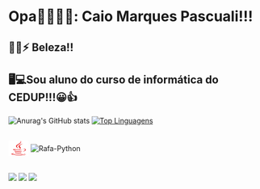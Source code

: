 # Opa👍🏻👍🏻: Caio Marques Pascuali!!!

## 🧑🏻⚡ Beleza!!
## 🖥💻Sou aluno do curso de informática do CEDUP!!!😀👍

  
![Anurag's GitHub stats](https://github-readme-stats.vercel.app/api?username=Caio456Pascuali&theme=radical&show_icons=true)
[![Top Linguagens](https://github-readme-stats.vercel.app/api/top-langs/?username=Caio456Pascuali&layout=compact)](https://github.com/anuraghazra/github-readme-stats)

<div style="display: inline_block"><br>
  <img align="center" alt="Rafa-Js" height="30" width="40" src="https://raw.githubusercontent.com/devicons/devicon/master/icons/java/java-plain.svg">
 
  <img align="center" alt="Rafa-Python" height="30" width="40" src="https://cdn.jsdelivr.net/gh/devicons/devicon@latest/icons/canva/canva-original.svg" />
          
</div>
 <br><br>
 
<div> 
  <a href="https://www.youtube.com/@caiopascuali5461" target="_blank"><img src="https://img.shields.io/badge/YouTube-FF0000?style=for-the-badge&logo=youtube&logoColor=white" target="_blank"></a>
  <a href="https://www.instagram.com/caiopascuali" target="_blank"><img src="https://img.shields.io/badge/-Instagram-%23E4405F?style=for-the-badge&logo=instagram&logoColor=white" target="_blank"></a> 
  <a href = "mailto:caiopascuali@gmail.com"><img src="https://img.shields.io/badge/-Gmail-%23333?style=for-the-badge&logo=gmail&logoColor=white" target="_blank"></a>
 
  
</div>
